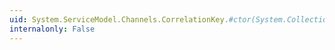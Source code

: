 ```yaml
---
uid: System.ServiceModel.Channels.CorrelationKey.#ctor(System.Collections.Generic.IDictionary{System.String,System.String},System.Xml.Linq.XName,System.Xml.Linq.XNamespace)
internalonly: False
---
```

